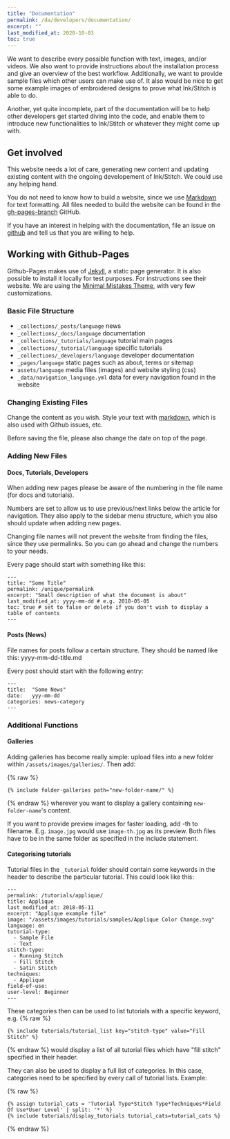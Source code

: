 ```yaml
---
title: "Documentation"
permalink: /da/developers/documentation/
excerpt: ""
last_modified_at: 2020-10-03
toc: true
---
```

We want to describe every possible function with text, images, and/or videos. We also want to provide instructions about the installation process and give an overview of the best workflow. Additionally, we want to provide sample files which other users can make use of. It also would be nice to get some example images of embroidered designs to prove what Ink/Stitch is able to do.

Another, yet quite incomplete, part of the documentation will be to help other developers get started diving into the code, and enable them to introduce new functionalities to Ink/Stitch or whatever they might come up with.

## Get involved
This website needs a lot of care, generating new content and updating existing content with the ongoing developement of Ink/Stitch. We could use any helping hand.

You do not need to know how to build a website, since we use [Markdown](https://help.github.com/articles/basic-writing-and-formatting-syntax/) for text formatting. All files needed to build the website can be found in the [gh-pages-branch](https://github.com/inkstitch/inkstitch/tree/gh-pages) GitHub.

If you have an interest in helping with the documentation, file an issue on [github](https://github.com/inkstitch/inkstitch/issues) and tell us that you are willing to help.

## Working with Github-Pages

Github-Pages makes use of [Jekyll](https://jekyllrb.com/), a static page generator. It is also possible to install it locally for test purposes. For instructions see their website.
We are using the [Minimal Mistakes Theme](https://mmistakes.github.io/minimal-mistakes/), with very few customizations.

### Basic File Structure

* `_collections/_posts/language` news
* `_collections/_docs/language` documentation
* `_collections/_tutorials/language` tutorial main pages
* `_collections/_tutorial/language` specific tutorials
* `_collections/_developers/language` developer documentation
* `_pages/language` static pages such as about, terms or sitemap
* `assets/language` media files (images) and website styling (css)
* `_data/navigation_language.yml` data for every navigation found in the website

### Changing Existing Files
Change the content as you wish. Style your text with [markdown](https://help.github.com/articles/basic-writing-and-formatting-syntax/), which is also used with Github issues, etc.

Before saving the file, please also change the date on top of the page.

### Adding New Files

#### Docs, Tutorials, Developers
When adding new pages please be aware of the numbering in the file name (for docs and tutorials).

Numbers are set to allow us to use previous/next links below the article for navigation. They also apply to the sidebar menu structure, which you also should update when adding new pages.

Changing file names will not prevent the website from finding the files, since they use permalinks. So you can go ahead and change the numbers to your needs.

Every page should start with something like this:

```
---
title: "Some Title"
permalink: /unique/permalink
excerpt: "Small description of what the document is about"
last_modified_at: yyyy-mm-dd # e.g. 2018-05-05
toc: true # set to false or delete if you don't wish to display a table of contents
---
```

#### Posts (News)

File names for posts follow a certain structure. They should be named like this: yyyy-mm-dd-title.md

Every post should start with the following entry:

```
---
title:  "Some News"
date:   yyy-mm-dd
categories: news-category
---
```

### Additional Functions

#### Galleries

Adding galleries has become really simple: upload files into a new folder within `/assets/images/galleries/`.
Then add: 

{% raw %}
```
{% include folder-galleries path="new-folder-name/" %}
```
{% endraw %}
wherever you want to display a gallery containing `new-folder-name`'s content.

If you want to provide preview images for faster loading, add -th to filename. E.g. `image.jpg` would use `image-th.jpg` as its preview. Both files have to be in the same folder as specified in the include statement.

#### Categorising tutorials

Tutorial files in the `_tutorial` folder should contain some keywords in the header to describe the particular tutorial. This could look like this:


```
---
permalink: /tutorials/applique/
title: Applique
last_modified_at: 2018-05-11
excerpt: "Applique example file"
image: "/assets/images/tutorials/samples/Applique Color Change.svg"
language: en
tutorial-type:
  - Sample File
  - Text
stitch-type: 
  - Running Stitch
  - Fill Stitch
  - Satin Stitch
techniques:
  - Applique
field-of-use:
user-level: Beginner
---
```

These categories then can be used to list tutorials with a specific keyword, e.g. 
{% raw %}
```
{% include tutorials/tutorial_list key="stitch-type" value="Fill Stitch" %}
```
{% endraw %}
would display a list of all tutorial files which have "fill stitch" specified in their header.

They can also be used to display a full list of categories. In this case, categories need to be specified by every call of tutorial lists. Example:

{% raw %}
```
{% assign tutorial_cats = 'Tutorial Type*Stitch Type*Techniques*Field Of Use*User Level' | split: '*' %}
{% include tutorials/display_tutorials tutorial_cats=tutorial_cats %}
```
{% endraw %}



